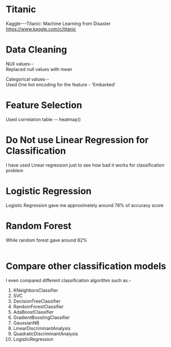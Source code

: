 # Titanic
Kaggle---Titanic: Machine Learning from Disaster   
https://www.kaggle.com/c/titanic

# Data Cleaning  
NUll values--  
Replaced null values with mean  
  
Categorical values--  
Used One hot encoding for the feature - 'Embarked' 

# Feature Selection
Used correlation table -- heatmap()

# Do Not use Linear Regression for Classification  
I have used Linear regression just to see how bad it works for classification problem<br/>  
# Logistic Regression    
Logistic Regression gave me approximately around 78% of accuracy score<br/>
# Random Forest    
While random forest gave around 82%<br/><br/>
# Compare other classification models    
I even compared different classification algorithm such as.-<br/>
  1. KNeighborsClassifier<br/>
  2. SVC<br/>
  3. DecisionTreeClassifier<br/>
  4. RandomForestClassifier<br/>
  5. AdaBoostClassifier<br/>
  6. GradientBoostingClassifier<br/>
  7. GaussianNB<br/>
  8. LinearDiscriminantAnalysis<br/>
  9. QuadraticDiscriminantAnalysis<br/>
  10. LogisticRegression
